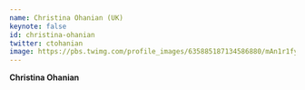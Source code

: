 ```yaml
---
name: Christina Ohanian (UK)
keynote: false
id: christina-ohanian
twitter: ctohanian
image: https://pbs.twimg.com/profile_images/635885187134586880/mAn1r1fy_400x400.jpg
---
```

**Christina Ohanian** 
